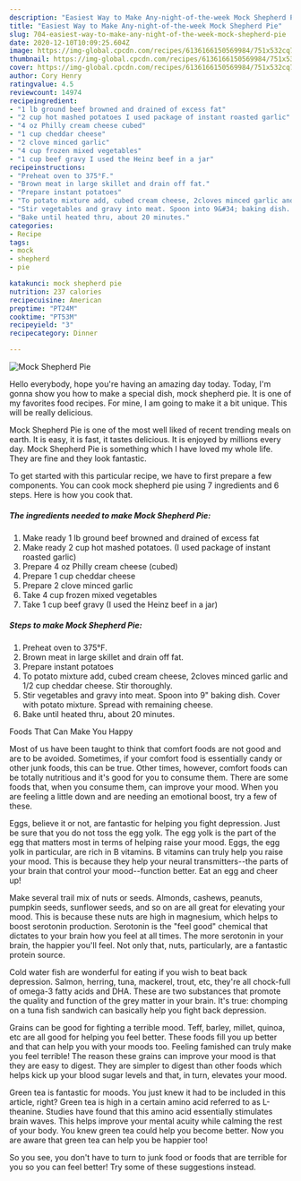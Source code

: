 ```yaml
---
description: "Easiest Way to Make Any-night-of-the-week Mock Shepherd Pie"
title: "Easiest Way to Make Any-night-of-the-week Mock Shepherd Pie"
slug: 704-easiest-way-to-make-any-night-of-the-week-mock-shepherd-pie
date: 2020-12-10T10:09:25.604Z
image: https://img-global.cpcdn.com/recipes/6136166150569984/751x532cq70/mock-shepherd-pie-recipe-main-photo.jpg
thumbnail: https://img-global.cpcdn.com/recipes/6136166150569984/751x532cq70/mock-shepherd-pie-recipe-main-photo.jpg
cover: https://img-global.cpcdn.com/recipes/6136166150569984/751x532cq70/mock-shepherd-pie-recipe-main-photo.jpg
author: Cory Henry
ratingvalue: 4.5
reviewcount: 14974
recipeingredient:
- "1 lb ground beef browned and drained of excess fat"
- "2 cup hot mashed potatoes I used package of instant roasted garlic"
- "4 oz Philly cream cheese cubed"
- "1 cup cheddar cheese"
- "2 clove minced garlic"
- "4 cup frozen mixed vegetables"
- "1 cup beef gravy I used the Heinz beef in a jar"
recipeinstructions:
- "Preheat oven to 375°F."
- "Brown meat in large skillet and drain off fat."
- "Prepare instant potatoes"
- "To potato mixture add, cubed cream cheese, 2cloves minced garlic and 1/2 cup cheddar cheese. Stir thoroughly."
- "Stir vegetables and gravy into meat. Spoon into 9&#34; baking dish. Cover with potato mixture. Spread with remaining cheese."
- "Bake until heated thru, about 20 minutes."
categories:
- Recipe
tags:
- mock
- shepherd
- pie

katakunci: mock shepherd pie 
nutrition: 237 calories
recipecuisine: American
preptime: "PT24M"
cooktime: "PT53M"
recipeyield: "3"
recipecategory: Dinner

---
```



![Mock Shepherd Pie](https://img-global.cpcdn.com/recipes/6136166150569984/751x532cq70/mock-shepherd-pie-recipe-main-photo.jpg)

Hello everybody, hope you're having an amazing day today. Today, I'm gonna show you how to make a special dish, mock shepherd pie. It is one of my favorites food recipes. For mine, I am going to make it a bit unique. This will be really delicious.



Mock Shepherd Pie is one of the most well liked of recent trending meals on earth. It is easy, it is fast, it tastes delicious. It is enjoyed by millions every day. Mock Shepherd Pie is something which I have loved my whole life. They are fine and they look fantastic.


To get started with this particular recipe, we have to first prepare a few components. You can cook mock shepherd pie using 7 ingredients and 6 steps. Here is how you cook that.

<!--inarticleads1-->

##### The ingredients needed to make Mock Shepherd Pie:

1. Make ready 1 lb ground beef browned and drained of excess fat
1. Make ready 2 cup hot mashed potatoes. (I used package of instant roasted garlic)
1. Prepare 4 oz Philly cream cheese (cubed)
1. Prepare 1 cup cheddar cheese
1. Prepare 2 clove minced garlic
1. Take 4 cup frozen mixed vegetables
1. Take 1 cup beef gravy (I used the Heinz beef in a jar)




<!--inarticleads2-->

##### Steps to make Mock Shepherd Pie:

1. Preheat oven to 375°F.
1. Brown meat in large skillet and drain off fat.
1. Prepare instant potatoes
1. To potato mixture add, cubed cream cheese, 2cloves minced garlic and 1/2 cup cheddar cheese. Stir thoroughly.
1. Stir vegetables and gravy into meat. Spoon into 9&#34; baking dish. Cover with potato mixture. Spread with remaining cheese.
1. Bake until heated thru, about 20 minutes.




Foods That Can Make You Happy


Most of us have been taught to think that comfort foods are not good and are to be avoided. Sometimes, if your comfort food is essentially candy or other junk foods, this can be true. Other times, however, comfort foods can be totally nutritious and it's good for you to consume them. There are some foods that, when you consume them, can improve your mood. When you are feeling a little down and are needing an emotional boost, try a few of these.

Eggs, believe it or not, are fantastic for helping you fight depression. Just be sure that you do not toss the egg yolk. The egg yolk is the part of the egg that matters most in terms of helping raise your mood. Eggs, the egg yolk in particular, are rich in B vitamins. B vitamins can truly help you raise your mood. This is because they help your neural transmitters--the parts of your brain that control your mood--function better. Eat an egg and cheer up!

Make several trail mix of nuts or seeds. Almonds, cashews, peanuts, pumpkin seeds, sunflower seeds, and so on are all great for elevating your mood. This is because these nuts are high in magnesium, which helps to boost serotonin production. Serotonin is the "feel good" chemical that dictates to your brain how you feel at all times. The more serotonin in your brain, the happier you'll feel. Not only that, nuts, particularly, are a fantastic protein source.

Cold water fish are wonderful for eating if you wish to beat back depression. Salmon, herring, tuna, mackerel, trout, etc, they're all chock-full of omega-3 fatty acids and DHA. These are two substances that promote the quality and function of the grey matter in your brain. It's true: chomping on a tuna fish sandwich can basically help you fight back depression. 

Grains can be good for fighting a terrible mood. Teff, barley, millet, quinoa, etc are all good for helping you feel better. These foods fill you up better and that can help you with your moods too. Feeling famished can truly make you feel terrible! The reason these grains can improve your mood is that they are easy to digest. They are simpler to digest than other foods which helps kick up your blood sugar levels and that, in turn, elevates your mood.

Green tea is fantastic for moods. You just knew it had to be included in this article, right? Green tea is high in a certain amino acid referred to as L-theanine. Studies have found that this amino acid essentially stimulates brain waves. This helps improve your mental acuity while calming the rest of your body. You knew green tea could help you become better. Now you are aware that green tea can help you be happier too!

So you see, you don't have to turn to junk food or foods that are terrible for you so you can feel better! Try  some  of  these  suggestions  instead.

